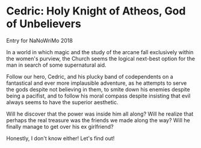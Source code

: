 # Cedric: Holy Knight of Atheos, God of Unbelievers
Entry for NaNoWriMo 2018

In a world in which magic and the study of the arcane fall exclusively within the women's purview,
the Church seems the logical next-best option for the man in search of some supernatural aid. 

Follow our hero, Cedric, and his plucky band of codependents on a fantastical and ever more
implausible adventure, as he attempts to serve the gods despite not believing in them,
to smite down his enemies despite being a pacifist, and to follow his moral compass 
despite insisting that evil always seems to have the superior aesthetic. 

Will he discover that the power was inside him all along?
Will he realize that perhaps the real treasure was the friends we made along the way?
Will he finally manage to get over his ex girlfriend?

Honestly, I don't know either! Let's find out! 

